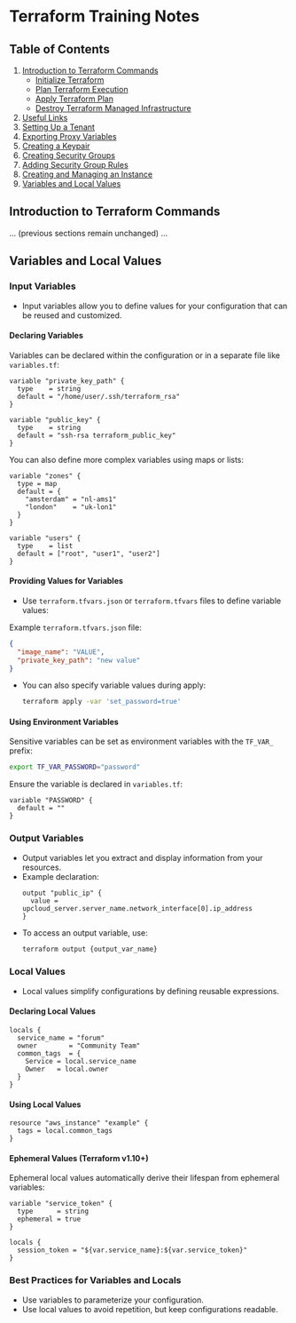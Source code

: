 # Terraform Training Notes

## Table of Contents
1. [Introduction to Terraform Commands](#introduction-to-terraform-commands)
    - [Initialize Terraform](#initialize-terraform)
    - [Plan Terraform Execution](#plan-terraform-execution)
    - [Apply Terraform Plan](#apply-terraform-plan)
    - [Destroy Terraform Managed Infrastructure](#destroy-terraform-managed-infrastructure)
2. [Useful Links](#useful-links)
3. [Setting Up a Tenant](#setting-up-a-tenant)
4. [Exporting Proxy Variables](#exporting-proxy-variables)
5. [Creating a Keypair](#creating-a-keypair)
6. [Creating Security Groups](#creating-security-groups)
7. [Adding Security Group Rules](#adding-security-group-rules)
8. [Creating and Managing an Instance](#creating-and-managing-an-instance)
9. [Variables and Local Values](#variables-and-local-values)

## Introduction to Terraform Commands

... (previous sections remain unchanged) ...

## Variables and Local Values

### Input Variables

- Input variables allow you to define values for your configuration that can be reused and customized.

#### Declaring Variables

Variables can be declared within the configuration or in a separate file like `variables.tf`:

```hcl
variable "private_key_path" {
  type    = string
  default = "/home/user/.ssh/terraform_rsa"
}

variable "public_key" {
  type    = string
  default = "ssh-rsa terraform_public_key"
}
```

You can also define more complex variables using maps or lists:

```hcl
variable "zones" {
  type = map
  default = {
    "amsterdam" = "nl-ams1"
    "london"    = "uk-lon1"
  }
}

variable "users" {
  type    = list
  default = ["root", "user1", "user2"]
}
```

#### Providing Values for Variables

- Use `terraform.tfvars.json` or `terraform.tfvars` files to define variable values:

Example `terraform.tfvars.json` file:
```json
{
  "image_name": "VALUE",
  "private_key_path": "new value"
}
```

- You can also specify variable values during apply:
  ```bash
  terraform apply -var 'set_password=true'
  ```

#### Using Environment Variables

Sensitive variables can be set as environment variables with the `TF_VAR_` prefix:
```bash
export TF_VAR_PASSWORD="password"
```

Ensure the variable is declared in `variables.tf`:
```hcl
variable "PASSWORD" {
  default = ""
}
```

### Output Variables

- Output variables let you extract and display information from your resources.
- Example declaration:
  ```hcl
  output "public_ip" {
    value = upcloud_server.server_name.network_interface[0].ip_address
  }
  ```
- To access an output variable, use:
  ```bash
  terraform output {output_var_name}
  ```

### Local Values

- Local values simplify configurations by defining reusable expressions.

#### Declaring Local Values
```hcl
locals {
  service_name = "forum"
  owner        = "Community Team"
  common_tags  = {
    Service = local.service_name
    Owner   = local.owner
  }
}
```

#### Using Local Values
```hcl
resource "aws_instance" "example" {
  tags = local.common_tags
}
```

#### Ephemeral Values (Terraform v1.10+)
Ephemeral local values automatically derive their lifespan from ephemeral variables:

```hcl
variable "service_token" {
  type      = string
  ephemeral = true
}

locals {
  session_token = "${var.service_name}:${var.service_token}"
}
```

### Best Practices for Variables and Locals
- Use variables to parameterize your configuration.
- Use local values to avoid repetition, but keep configurations readable.
